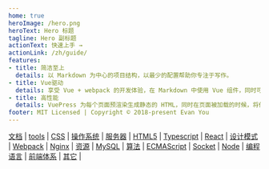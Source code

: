 ```yaml
---
home: true
heroImage: /hero.png
heroText: Hero 标题
tagline: Hero 副标题
actionText: 快速上手 →
actionLink: /zh/guide/
features:
- title: 简洁至上
  details: 以 Markdown 为中心的项目结构，以最少的配置帮助你专注于写作。
- title: Vue驱动
  details: 享受 Vue + webpack 的开发体验，在 Markdown 中使用 Vue 组件，同时可以使用 Vue 来开发自定义主题。
- title: 高性能
  details: VuePress 为每个页面预渲染生成静态的 HTML，同时在页面被加载的时候，将作为 SPA 运行。
footer: MIT Licensed | Copyright © 2018-present Evan You
---
```

[文档](/docs) | [tools](/tools) | [CSS](/css) | [操作系统](/system) | [服务器](/server) | [HTML5](/html5) | [Typescript](/typescript) | [React](/react) | [设计模式](/designPattern) | [Webpack](/webpack) | [Nginx](/nginx) | [资源](/resources) | [MySQL](/mysql) | [算法](/algorithm) | [ECMAScript](/ecma) | [Socket](/socket) | [Node](/node) | [编程语言](/programmingLanguage) | [前端体系](/frontend) | [其它](/other) | 